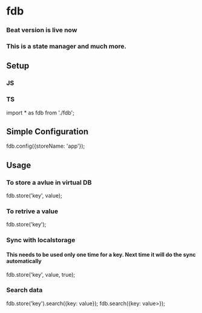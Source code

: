 # fdb

### Beat version is live now
### This is a state manager and much more.


## Setup

### JS
<script src="./fdb.js"></script>

### TS
import * as fdb from './fdb';


## Simple Configuration 
fdb.config({storeName: 'app'});

## Usage

### To store a avlue in virtual DB
fdb.store('key', value);

### To retrive a value
fdb.store('key');

### Sync with localstorage
#### This needs to be used only one time for a key. Next time it will do the sync automatically
fdb.store('key', value, true); 

### Search data
fdb.store('key').search({key: value});
fdb.search({key: value>});

